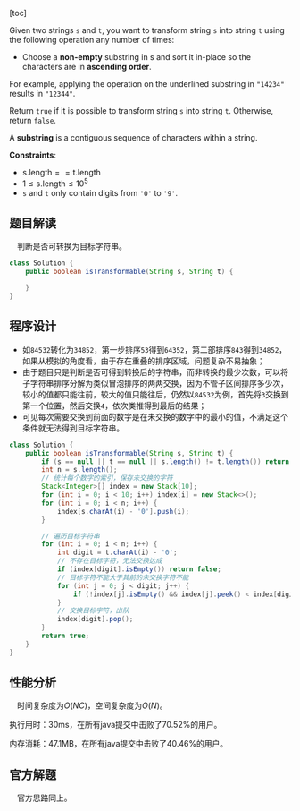 [toc]

Given two strings `s` and `t`, you want to transform string `s` into string `t` using the following operation any number of times:

* Choose a **non-empty** substring in s and sort it in-place so the characters are in **ascending order**.

For example, applying the operation on the underlined substring in `"14234"` results in `"12344"`.

Return `true` if it is possible to transform string `s` into string `t`. Otherwise, return `false`.

A **substring** is a contiguous sequence of characters within a string.



**Constraints**:

* $\text{s.length} == \text{t.length}$
* $1 \le \text{s.length} \le 10^5$
* `s` and `t` only contain digits from `'0'` to `'9'`.



## 题目解读

&emsp;判断是否可转换为目标字符串。

```java
class Solution {
    public boolean isTransformable(String s, String t) {

    }
}
```

## 程序设计

* 如`84532`转化为`34852`，第一步排序`53`得到`64352`，第二部排序`843`得到`34852`，如果从模拟的角度看，由于存在重叠的排序区域，问题复杂不易抽象；
* 由于题目只是判断是否可得到转换后的字符串，而非转换的最少次数，可以将子字符串排序分解为类似冒泡排序的两两交换，因为不管子区间排序多少次，较小的值都只能往前，较大的值只能往后，仍然以`84532`为例，首先将`3`交换到第一个位置，然后交换`4`，依次类推得到最后的结果；
* 可见每次需要交换到前面的数字是在未交换的数字中的最小的值，不满足这个条件就无法得到目标字符串。

```java
class Solution {
    public boolean isTransformable(String s, String t) {
        if (s == null || t == null || s.length() != t.length()) return false;
        int n = s.length();
        // 统计每个数字的索引，保存未交换的字符
        Stack<Integer>[] index = new Stack[10];
        for (int i = 0; i < 10; i++) index[i] = new Stack<>();
        for (int i = 0; i < n; i++) {
            index[s.charAt(i) - '0'].push(i);
        }

        // 遍历目标字符串
        for (int i = 0; i < n; i++) {
            int digit = t.charAt(i) - '0';
            // 不存在目标字符，无法交换达成
            if (index[digit].isEmpty()) return false;
            // 目标字符不能大于其前的未交换字符不能
            for (int j = 0; j < digit; j++) {
                if (!index[j].isEmpty() && index[j].peek() < index[digit].peek()) return false;
            }
            // 交换目标字符，出队
            index[digit].pop();
        }
        return true;
    }
}
```

## 性能分析

&emsp;时间复杂度为$O(NC)$，空间复杂度为$O(N)$。

执行用时：30ms，在所有java提交中击败了70.52%的用户。

内存消耗：47.1MB，在所有java提交中击败了40.46%的用户。

## 官方解题

&emsp;官方思路同上。
